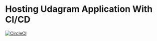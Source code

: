 # Hosting Udagram Application With CI/CD

[![CircleCI](https://dl.circleci.com/status-badge/img/gh/MahmoudDawood/udagram-deployment/tree/master.svg?style=svg)](https://dl.circleci.com/status-badge/redirect/gh/MahmoudDawood/udagram-deployment/tree/master)